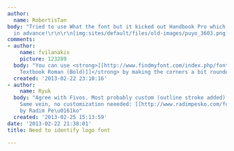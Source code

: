 ```yaml
---
author:
  name: RobertisTan
body: "Tried to use What the font but it kicked out Handbook Pro which was not accurate\r\n\r\nThanks
  in advance!\r\n\r\n[img:sites/default/files/old-images/puyo_3603.png]"
comments:
- author:
    name: fvilanakis
    picture: 123289
  body: "You can use <strong>[[http://www.findmyfont.com/index.php/fonts/font-preview?fset=Linotype&ffam=HelveticaTextbook%20LT%20Roman%20-%20Bold&fid=ee5d9c761fcaa9caf1924edc0da96ac5&fsize=60&text=power%20unit&fit=1|Helvetica
    Textbook Roman (Bold)]]</strong> by making the corners a bit rounded...\r\n"
  created: '2013-02-22 23:10:16'
- author:
    name: Ryuk
  body: "Agree with Fivos. Most probably custom (outline stroke added) and from Helvetica.
    Same vein, no customization neeeded: [[http://www.radimpesko.com/fonts/mercury|Mercury]]
    by Radim Pe\u0161ko"
  created: '2013-02-25 15:13:59'
date: '2013-02-22 21:38:01'
title: Need to identify logo font

---
```

